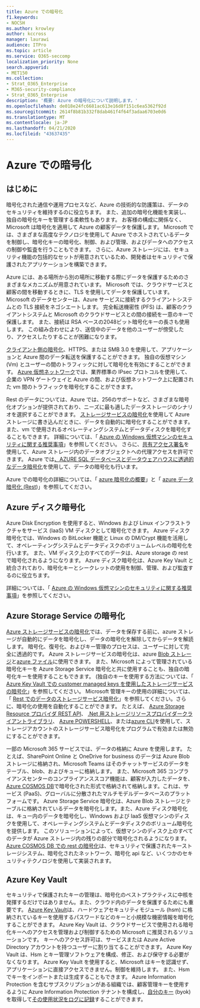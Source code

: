```yaml
---
title: Azure での暗号化
f1.keywords:
- NOCSH
ms.author: krowley
author: kccross
manager: laurawi
audience: ITPro
ms.topic: article
ms.service: O365-seccomp
localization_priority: None
search.appverid:
- MET150
ms.collection:
- Strat_O365_Enterprise
- M365-security-compliance
- Strat_O365_Enterprise
description: '概要: Azure の暗号化について説明します。'
ms.openlocfilehash: de018e24fc6681ac613e16d8f151c6ea5362f92d
ms.sourcegitcommit: 2614f8b81b332f8dab461f4f64f3adaa6703e0d6
ms.translationtype: MT
ms.contentlocale: ja-JP
ms.lasthandoff: 04/21/2020
ms.locfileid: "43637435"
---
```

# <a name="encryption-in-azure"></a>Azure での暗号化

## <a name="introduction"></a>はじめに

暗号化された通信や運用プロセスなど、Azure の技術的な防護策は、データのセキュリティを維持するのに役立ちます。 また、追加の暗号化機能を実装し、独自の暗号化キーを管理する柔軟性もあります。 お客様の構成に関係なく、Microsoft は暗号化を適用して Azure の顧客データを保護します。 Microsoft では、さまざまな高度なテクノロジを使用して Azure でホストされているデータを制御し、暗号化キーの暗号化、制御、および管理、およびデータへのアクセスの制御や監査を行うこともできます。 さらに、Azure ストレージには、セキュリティ機能の包括的なセットが用意されているため、開発者はセキュリティで保護されたアプリケーションを構築できます。

Azure には、ある場所から別の場所に移動する際にデータを保護するためのさまざまなメカニズムが用意されています。 Microsoft では、クラウドサービスと顧客の間を移動するときに、TLS を使用してデータを保護しています。 Microsoft のデータセンターは、Azure サービスに接続するクライアントシステムとの TLS 接続をネゴシエートします。 完全転送機密性 (PFS) は、顧客のクライアントシステムと Microsoft のクラウドサービスとの間の接続を一意のキーで保護します。 また、接続は RSA ベースの2048ビット暗号化キーの長さも使用します。 この組み合わせにより、送信中のデータを他のユーザーが傍受したり、アクセスしたりすることが困難になります。

[クライアント側の暗号化](https://docs.microsoft.com/azure/storage/storage-client-side-encryption)、HTTPS、または SMB 3.0 を使用して、アプリケーションと Azure 間のデータ転送を保護することができます。 独自の仮想マシン (Vm) とユーザーの間のトラフィックに対して暗号化を有効にすることができます。 [Azure 仮想ネットワーク](https://azure.microsoft.com/services/virtual-network/)では、業界標準の IPsec プロトコルを使用して、企業の VPN ゲートウェイと Azure の間、および仮想ネットワーク上に配置された vm 間のトラフィックを暗号化することができます。

Rest のデータについては、Azure では、256のサポートなど、さまざまな暗号化オプションが提供されており、ニーズに最も適したデータストレージのシナリオを選択することができます。 [ストレージサービスの暗号化](https://docs.microsoft.com/azure/storage/storage-service-encryption)を使用して Azure ストレージに書き込んだときに、データを自動的に暗号化することができます。また、vm で使用されるオペレーティングシステムとデータディスクを暗号化することもできます。 詳細については、「 [Azure の Windows 仮想マシンのセキュリティに関する推奨事項](https://docs.microsoft.com/azure/security/azure-security-disk-encryption)」を参照してください。 さらに、[共有アクセス署名](https://docs.microsoft.com/azure/storage/storage-dotnet-shared-access-signature-part-1)を使用して、Azure ストレージ内のデータオブジェクトへの代理アクセスを許可できます。 Azure では[、AZURE SQL データベースとデータウェアハウスに透過的なデータ暗号化](https://docs.microsoft.com/sql/relational-databases/security/encryption/transparent-data-encryption-azure-sql)を使用して、データの暗号化も行います。

Azure での暗号化の詳細については、「 [azure 暗号化の概要](https://docs.microsoft.com/azure/security/security-azure-encryption-overview)」と「 [azure データ暗号化 (Rest](https://docs.microsoft.com/azure/security/azure-security-encryption-atrest))」を参照してください。

## <a name="azure-disk-encryption"></a>Azure ディスク暗号化

Azure Disk Encryption を使用すると、Windows および Linux インフラストラクチャをサービス (IaaS) VM ディスクとして暗号化できます。 Azure ディスク暗号化では、Windows の BitLocker 機能と Linux の DM/Crypt 機能を活用して、オペレーティングシステムとデータディスクのボリュームレベルの暗号化を行います。 また、VM ディスク上のすべてのデータは、Azure storage の rest で暗号化されるようになります。 Azure ディスク暗号化は、Azure Key Vault と統合されており、暗号化キーとシークレットの使用を制御、管理、および監査するのに役立ちます。

詳細については、「 [Azure の Windows 仮想マシンのセキュリティに関する推奨事項](https://docs.microsoft.com/azure/security/azure-security-disk-encryption)」を参照してください。

## <a name="azure-storage-service-encryption"></a>Azure Storage Service の暗号化

[Azure ストレージサービスの暗号化](https://docs.microsoft.com/azure/storage/storage-service-encryption)では、データを保存する前に、azure ストレージが自動的にデータを暗号化し、データの暗号化を解除してからデータを解読します。 暗号化、復号化、およびキー管理のプロセスは、ユーザーに対して完全に透過的です。 Azure ストレージサービスの暗号化は、azure [Blob ストレージ](https://azure.microsoft.com/services/storage/blobs/)と[azure ファイル](https://azure.microsoft.com/services/storage/files/)に使用できます。 また、Microsoft によって管理されている暗号化キーを Azure Storage Service 暗号化と共に使用することも、独自の暗号化キーを使用することもできます。 (独自のキーを使用する方法については、「 [Azure Key Vault での customer managed keys を使用したストレージサービスの暗号化](https://docs.microsoft.com/azure/storage/common/storage-service-encryption-customer-managed-keys)」を参照してください。 Microsoft 管理キーの使用の詳細については、「 [Rest でのデータのストレージサービス暗号化](https://docs.microsoft.com/azure/storage/storage-service-encryption)」を参照してください。さらに、暗号化の使用を自動化することができます。 たとえば、 [Azure Storage Resource プロバイダ REST API](https://msdn.microsoft.com/library/azure/mt163683.aspx)、 [.Net 用ストレージリソースプロバイダークライアントライブラリ](https://msdn.microsoft.com/library/azure/mt131037.aspx)、 [Azure POWERSHELL](https://docs.microsoft.com/powershell/azureps-cmdlets-docs)、または[azure CLI](https://docs.microsoft.com/azure/storage/storage-azure-cli)を使用して、ストレージアカウントのストレージサービス暗号化をプログラムで有効または無効にすることができます。

一部の Microsoft 365 サービスでは、データの格納に Azure を使用します。 たとえば、SharePoint Online と OneDrive for business のデータは Azure Blob ストレージに格納され、Microsoft Teams はそのチャットサービスのデータをテーブル、blob、およびキューに格納します。 また、Microsoft 365 コンプライアンスセンターのコンプライアンススコア機能は、顧客が入力したデータを、 [Azure COSMOS DB](https://docs.microsoft.com/azure/cosmos-db/database-encryption-at-rest)で暗号化された形式で格納されて格納します。これは、サービス (PaaS)、グローバルに分散されたマルチモデルデータベースのプラットフォームです。 Azure Storage Service 暗号化は、Azure Blob ストレージとテーブルに格納されているデータを暗号化します。また、Azure ディスク暗号化は、キュー内のデータを暗号化し、Windows および IaaS 仮想マシンのディスクを使用して、オペレーティングシステムとデータディスクのボリューム暗号化を提供します。 このソリューションによって、仮想マシンのディスク上のすべてのデータが Azure ストレージ内の残りの部分で暗号化されるようになります。 [Azure COSMOS DB での rest の暗号化](https://docs.microsoft.com/azure/cosmos-db/database-encryption-at-rest)は、セキュリティで保護されたキーストレージシステム、暗号化されたネットワーク、暗号化 api など、いくつかのセキュリティテクノロジを使用して実装されます。

## <a name="azure-key-vault"></a>Azure Key Vault

セキュリティで保護されたキーの管理は、暗号化のベストプラクティスに中核を発揮するだけではありません。また、クラウド内のデータを保護するためにも重要です。 [Azure Key Vault](https://docs.microsoft.com/azure/key-vault/key-vault-whatis)は、ハードウェアセキュリティモジュール (hsm) に格納されているキーを使用するパスワードなどのキーと小規模な機密情報を暗号化することができます。 Azure Key Vault は、クラウドサービスで使用される暗号化キーへのアクセスを管理および制御するための Microsoft に推奨されるソリューションです。 キーへのアクセス許可は、サービスまたは Azure Active Directory アカウントを持つユーザーに割り当てることができます。 Azure Key Vault は、Hsm とキー管理ソフトウェアを構成、修正、および保守する必要がなくなります。 Azure Key Vault を使用すると、Microsoft はキーを認識せず、アプリケーションに直接アクセスできません。制御を維持します。 また、Hsm でキーをインポートまたは生成することもできます。 Azure Information Protection を含むサブスクリプションがある組織では、顧客管理キーを使用するように Azure Information Protection テナントを構成し、[自分のキー](https://docs.microsoft.com/information-protection/plan-design/byok-price-restrictions) (byok) を取得して[その使用状況をログに記録](https://docs.microsoft.com/information-protection/deploy-use/log-analyze-usage)することができます。
